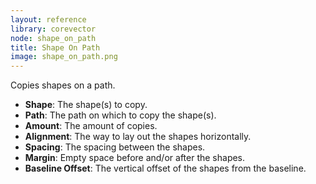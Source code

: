 ```yaml
---
layout: reference
library: corevector
node: shape_on_path
title: Shape On Path
image: shape_on_path.png
---
```

Copies shapes on a path.

* **Shape**: The shape(s) to copy.
* **Path**: The path on which to copy the shape(s).
* **Amount**: The amount of copies.
* **Alignment**: The way to lay out the shapes horizontally.
* **Spacing**: The spacing between the shapes.
* **Margin**: Empty space before and/or after the shapes.
* **Baseline Offset**: The vertical offset of the shapes from the baseline.
